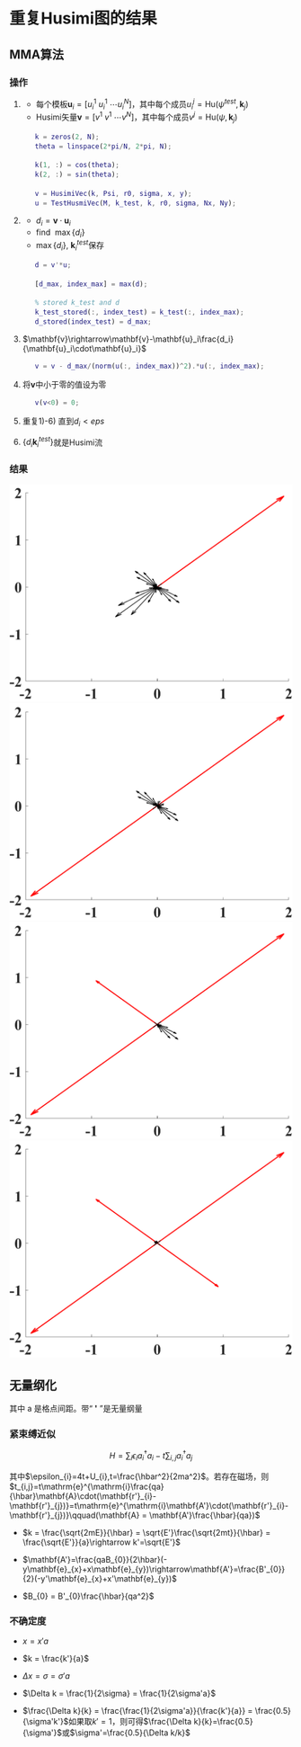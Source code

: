 # 重复Husimi图的结果

## MMA算法

### 操作

1.
   - 每个模板$\mathbf{u}_i=[u_i^1\ u_i^1\ \cdots u_i^N]$，其中每个成员$u_i^j=\mathrm{Hu}(\psi^{test},\mathbf{k}_j)$
   - Husimi矢量$\mathbf{v}=[v^1\ v^1\ \cdots v^N]$，其中每个成员$v^j=\mathrm{Hu}(\psi,\mathbf{k}_j)$

   ```matlab
      k = zeros(2, N);
      theta = linspace(2*pi/N, 2*pi, N);

      k(1, :) = cos(theta);
      k(2, :) = sin(theta);

      v = HusimiVec(k, Psi, r0, sigma, x, y);
      u = TestHusmiVec(M, k_test, k, r0, sigma, Nx, Ny);
   ```

2.
   - $d_i = \mathbf{v}\cdot\mathbf{u}_i$
   - find $\ \max \{d_i\}$
   - $\max\{d_i\},\ \mathbf{k}_i^{test}$保存

   ```matlab
      d = v'*u;

      [d_max, index_max] = max(d);

      % stored k_test and d
      k_test_stored(:, index_test) = k_test(:, index_max);
      d_stored(index_test) = d_max;
   ```

3. $\mathbf{v}\rightarrow\mathbf{v}-\mathbf{u}_i\frac{d_i}{\mathbf{u}_i\cdot\mathbf{u}_i}$

   ```matlab
      v = v - d_max/(norm(u(:, index_max))^2).*u(:, index_max);
   ```

4.
   将$\mathbf{v}$中小于零的值设为零

   ```matlab
      v(v<0) = 0;
   ```

5. 重复1)-6) 直到$d_i<eps$

6. $\{d_i\mathbf{k}_i^{test}\}$就是Husimi流

### 结果

![avatar](/images/figure/b.png)
![avatar](/images/figure/c.png)
![avatar](/images/figure/d.png)
![avatar](/images/figure/e.png)

## 无量纲化

其中 a 是格点间距。带“ **'** ”是无量纲量

### 紧束缚近似

$$
    H = \sum_{i} \epsilon_{i}a_{i}^{\dagger}a_{i}-t\sum_{i,j}a_{i}^{\dagger}a_{j}
$$

其中$\epsilon_{i}=4t+U_{i},t=\frac{\hbar^2}{2ma^2}$。若存在磁场，则$t_{i,j}=t\mathrm{e}^{\mathrm{i}\frac{qa}{\hbar}\mathbf{A}\cdot(\mathbf{r'}_{i}-\mathbf{r'}_{j})}=t\mathrm{e}^{\mathrm{i}\mathbf{A'}\cdot(\mathbf{r'}_{i}-\mathbf{r'}_{j})}\qquad(\mathbf{A} = \mathbf{A'}\frac{\hbar}{qa})$

- $k = \frac{\sqrt{2mE}}{\hbar} = \sqrt{E'}\frac{\sqrt{2mt}}{\hbar} = \frac{\sqrt{E'}}{a}\rightarrow k'=\sqrt{E'}$
- $\mathbf{A'}=\frac{qaB_{0}}{2\hbar}(-y\mathbf{e}_{x}+x\mathbf{e}_{y})\rightarrow\mathbf{A'}=\frac{B'_{0}}{2}(-y'\mathbf{e}_{x}+x'\mathbf{e}_{y})$

- $B_{0} = B'_{0}\frac{\hbar}{qa^2}$

### 不确定度

- $x = x'a$

- $k = \frac{k'}{a}$

- $\Delta x = \sigma = \sigma'a$

- $\Delta k = \frac{1}{2\sigma} = \frac{1}{2\sigma'a}$

- $\frac{\Delta k}{k} = \frac{\frac{1}{2\sigma'a}}{\frac{k'}{a}} = \frac{0.5}{\sigma'k'}$如果取$k'=1$，则可得$\frac{\Delta k}{k}=\frac{0.5}{\sigma'}$或$\sigma'=\frac{0.5}{\Delta k/k}$
